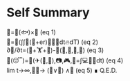 # Self Summary
🍣=🔪(🐟)×🍚  (eq 1)  
🍰=🔪(∫∫🍬(🍑+er)🐣🥛🌺dt🔥dT)  (eq 2)  
∂💪/∂t=(🏃+🏋+🏀)-🍴(🍣,🍜,🍛,🍰)  (eq 3)  
💭(😴)=🎲(✈(🗼,🗾),📷,🎮,👾=∫💻🎨💡dt)  (eq 4)  
lim t→∞,🙋‍♂️→ (🚀∨🤖) ∧🐶  (eq 5)  ∎ Q.E.D.  
